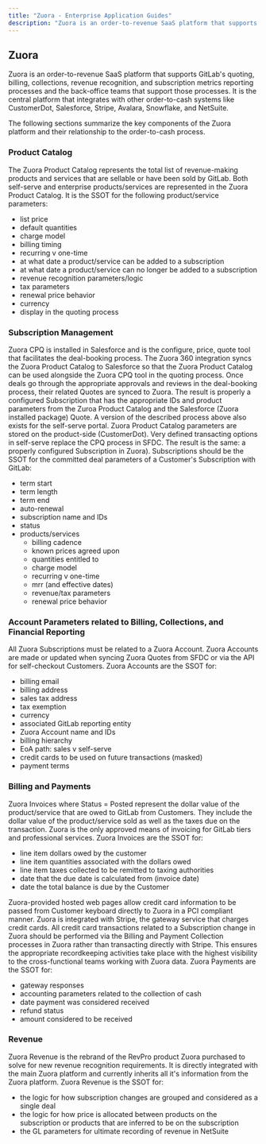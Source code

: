 ```yaml
---
title: "Zuora - Enterprise Application Guides"
description: "Zuora is an order-to-revenue SaaS platform that supports GitLab's quoting, billing, collections, revenue recognition, and subscription metrics."
---
```


<link rel="stylesheet" type="text/css" href="/stylesheets/biztech.css" />

## Zuora

Zuora is an order-to-revenue SaaS platform that supports GitLab's quoting, billing, collections, revenue recognition, and subscription metrics reporting processes and the back-office teams that support those processes. It is the central platform that integrates with other order-to-cash systems like CustomerDot, Salesforce, Stripe, Avalara, Snowflake, and NetSuite.

The following sections summarize the key components of the Zuora platform and their relationship to the order-to-cash process.

### Product Catalog

The Zuora Product Catalog represents the total list of revenue-making products and services that are sellable or have been sold by GitLab.  Both self-serve and enterprise products/services are represented in the Zuora Product Catalog.  It is the SSOT for the following product/service parameters:

- list price
- default quantities
- charge model
- billing timing
- recurring v one-time
- at what date a product/service can be added to a subscription
- at what date a product/service can no longer be added to a subscription
- revenue recognition parameters/logic
- tax parameters
- renewal price behavior
- currency
- display in the quoting process

### Subscription Management

Zuora CPQ is installed in Salesforce and is the configure, price, quote tool that facilitates the deal-booking process.  The Zuora 360 integration syncs the Zuora Product Catalog to Salesforce so that the Zuora Product Catalog can be used alongside the Zuora CPQ tool in the quoting process.  Once deals go through the appropriate approvals and reviews in the deal-booking process, their related Quotes are synced to Zuora.  The result is properly a configured Subscription that has the appropriate IDs and product parameters from the Zuroa Product Catalog and the Salesforce (Zuora installed package) Quote.  A version of the described process above also exists for the self-serve portal.  Zuora Product Catalog parameters are stored on the product-side (CustomerDot).  Very defined transacting options in self-serve replace the CPQ process in SFDC.  The result is the same:  a properly configured Subscription in Zuora).
Subscriptions should be the SSOT for the committed deal parameters of a Customer's Subscription with GitLab:

- term start
- term length
- term end
- auto-renewal
- subscription name and IDs
- status
- products/services
  - billing cadence
  - known prices agreed upon
  - quantities entitled to
  - charge model
  - recurring v one-time
  - mrr (and effective dates)
  - revenue/tax parameters
  - renewal price behavior

### Account Parameters related to Billing, Collections, and Financial Reporting

All Zuora Subscriptions must be related to a Zuora Account.  Zuora Accounts are made or updated when syncing Zuora Quotes from SFDC or via the API for self-checkout Customers.
Zuora Accounts are the SSOT for:

- billing email
- billing address
- sales tax address
- tax exemption
- currency
- associated GitLab reporting entity
- Zuora Account name and IDs
- billing hierarchy
- EoA path:  sales v self-serve
- credit cards to be used on future transactions (masked)
- payment terms

### Billing and Payments

Zuora Invoices where Status = Posted represent the dollar value of the product/service that are owed to GitLab from Customers.  They include the dollar value of the product/service sold as well as the taxes due on the transaction.  Zuora is the only approved means of invoicing for GitLab tiers and professional services.
Zuora Invoices are the SSOT for:

- line item dollars owed by the customer
- line item quantities associated with the dollars owed
- line item taxes collected to be remitted to taxing authorities
- date that the due date is calculated from (invoice date)
- date the total balance is due by the Customer

Zuora-provided hosted web pages allow credit card information to be passed from Customer keyboard directly to Zuora in a PCI compliant manner.  Zuora is integrated with Stripe, the gateway service that charges credit cards.  All credit card transactions related to a Subscription change in Zuora should be performed via the Billing and Payment Collection processes in Zuora rather than transacting directly with Stripe.  This ensures the appropriate recordkeeping activities take place with the highest visibility to the cross-functional teams working with Zuora data.
Zuora Payments are the SSOT for:

- gateway responses
- accounting parameters related to the collection of cash
- date payment was considered received
- refund status
- amount considered to be received

### Revenue

Zuora Revenue is the rebrand of the RevPro product Zuora purchased to solve for new revenue recognition requirements.  It is directly integrated with the main Zuora platform and currently inherits all it's information from the Zuora platform.
Zuora Revenue is the SSOT for:

- the logic for how subscription changes are grouped and considered as a single deal
- the logic for how price is allocated between products on the subscription or products that are inferred to be on the subscription
- the GL parameters for ultimate recording of revenue in NetSuite
